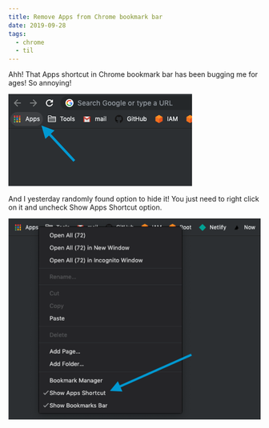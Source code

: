 ```yaml
---
title: Remove Apps from Chrome bookmark bar
date: 2019-09-28
tags:
  - chrome
  - til
---
```


Ahh! That Apps shortcut in Chrome bookmark bar has been bugging me for ages! So annoying!

![Not anymore, Apps shortcut!](./apps-shortcut.png)

And I yesterday randomly found option to hide it! You just need to right click on it and uncheck Show Apps Shortcut option.

![Uncheck this option!](./uncheck.png)
